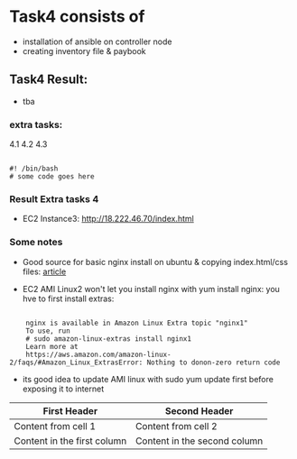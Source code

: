 # Task4 consists of
* installation of ansible on controller node
* creating inventory file & paybook 
## Task4 Result:
   * tba

### extra tasks:
4.1  <tba>
4.2  <tba>
4.3  <tba>

<pre><code>
#! /bin/bash
# some code goes here
</code></pre>

### Result Extra tasks 4
*  EC2 Instance3: http://18.222.46.70/index.html
  
  
###  Some notes
  * Good source for basic nginx install on ubuntu & copying index.html/css files:
  [article ](https://medium.com/@dbouchare/basic-setup-of-nginx-on-an-ec2-instance-with-ansible-f469af7f56c3)
  
  
  * EC2 AMI Linux2 won't let you install nginx with yum install nginx:
  you hve to first install extras:
<pre><code>
    nginx is available in Amazon Linux Extra topic "nginx1"
    To use, run
    # sudo amazon-linux-extras install nginx1
    Learn more at
    https://aws.amazon.com/amazon-linux-2/faqs/#Amazon_Linux_ExtrasError: Nothing to donon-zero return code
</code></pre>
  * its good idea to update AMI linux with sudo yum update first before exposing it to internet
  
  First Header | Second Header
------------ | -------------
Content from cell 1 | Content from cell 2
Content in the first column | Content in the second column
  
  
